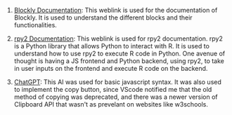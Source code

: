 1. [Blockly Documentation](https://developers.google.com/blockly): This weblink is used for the documentation of Blockly. It is used to understand the different blocks and their functionalities.

2. [rpy2 Documentation](https://rpy2.github.io/): This weblink is used for rpy2 documentation. rpy2 is a Python library that allows Python to interact with R. It is used to understand how to use rpy2 to execute R code in Python. One avenue of thought is having a JS frontend and Python backend, using rpy2, to take in user inputs on the frontend and execute R code on the backend.

3. [ChatGPT](https://chat.openai.com): This AI was used for basic javascript syntax. It was also used to implement the copy button, since VScode notified me that the old method of copying was deprecated, and there was a newer version of Clipboard API that wasn't as prevelant on websites like w3schools.